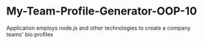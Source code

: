 # My-Team-Profile-Generator-OOP-10
Application employs node.js and other technologies to create a company teams' bio profiles
